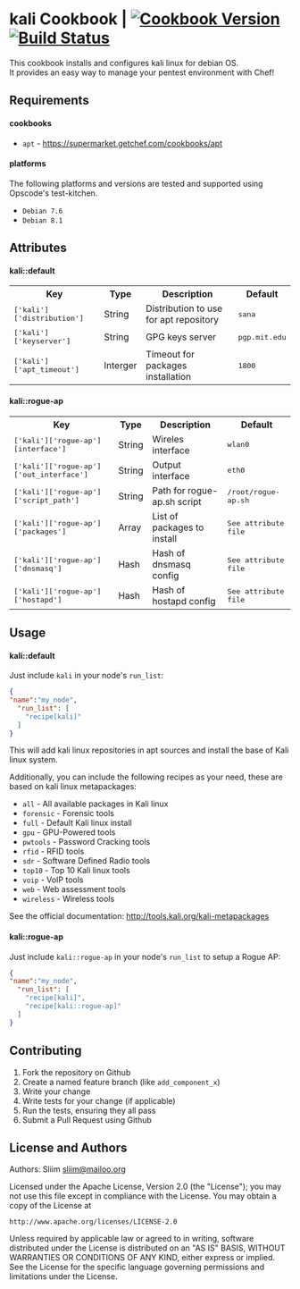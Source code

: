 kali Cookbook | [![Cookbook Version](https://img.shields.io/cookbook/v/kali.svg)](https://community.opscode.com/cookbooks/kali) [![Build Status](https://travis-ci.org/sliim-cookbooks/kali.svg?branch=master)](https://travis-ci.org/sliim-cookbooks/kali) 
==============
This cookbook installs and configures kali linux for debian OS.  
It provides an easy way to manage your pentest environment with Chef!

Requirements
------------
#### cookbooks
- `apt` - https://supermarket.getchef.com/cookbooks/apt

#### platforms
The following platforms and versions are tested and supported using Opscode's test-kitchen.  
- `Debian 7.6`
- `Debian 8.1`

Attributes
----------
#### kali::default
<table>
<tr>
<th>Key</th>
<th>Type</th>
<th>Description</th>
<th>Default</th>
</tr>
<tr>
<td><tt>['kali']['distribution']</tt></td>
<td>String</td>
<td>Distribution to use for apt repository</td>
<td><tt>sana</tt></td>
</tr>
<tr>
<td><tt>['kali']['keyserver']</tt></td>
<td>String</td>
<td>GPG keys server</td>
<td><tt>pgp.mit.edu</tt></td>
</tr>
<tr>
<td><tt>['kali']['apt_timeout']</tt></td>
<td>Interger</td>
<td>Timeout for packages installation</td>
<td><tt>1800</tt></td>
</tr>
</table>

#### kali::rogue-ap
<table>
<tr>
<th>Key</th>
<th>Type</th>
<th>Description</th>
<th>Default</th>
</tr>
<tr>
<td><tt>['kali']['rogue-ap'][interface']</tt></td>
<td>String</td>
<td>Wireles interface</td>
<td><tt>wlan0</tt></td>
</tr>
<tr>
<td><tt>['kali']['rogue-ap']['out_interface']</tt></td>
<td>String</td>
<td>Output interface</td>
<td><tt>eth0</tt></td>
</tr>
<tr>
<td><tt>['kali']['rogue-ap']['script_path']</tt></td>
<td>String</td>
<td>Path for rogue-ap.sh script</td>
<td><tt>/root/rogue-ap.sh</tt></td>
</tr>
<tr>
<td><tt>['kali']['rogue-ap']['packages']</tt></td>
<td>Array</td>
<td>List of packages to install</td>
<td><tt>See attribute file</tt></td>
</tr>
<tr>
<td><tt>['kali']['rogue-ap']['dnsmasq']</tt></td>
<td>Hash</td>
<td>Hash of dnsmasq config</td>
<td><tt>See attribute file</tt></td>
</tr>
<tr>
<td><tt>['kali']['rogue-ap']['hostapd']</tt></td>
<td>Hash</td>
<td>Hash of hostapd config</td>
<td><tt>See attribute file</tt></td>
</tr>
</table>

Usage
-----
#### kali::default
Just include `kali` in your node's `run_list`:  

```json
{
"name":"my_node",
  "run_list": [
    "recipe[kali]"
  ]
}
```

This will add kali linux repositories in apt sources and install the base of Kali linux system.  

Additionally, you can include the following recipes as your need, these are based on kali linux metapackages:  
- `all` - All available packages in Kali linux  
- `forensic` - Forensic tools  
- `full` - Default Kali linux install  
- `gpu` - GPU-Powered tools  
- `pwtools` - Password Cracking tools  
- `rfid` - RFID tools  
- `sdr` - Software Defined Radio tools  
- `top10` - Top 10 Kali linux tools  
- `voip` - VoIP tools  
- `web` - Web assessment tools  
- `wireless` - Wireless tools  

See the official documentation: http://tools.kali.org/kali-metapackages

#### kali::rogue-ap
Just include `kali::rogue-ap` in your node's `run_list` to setup a Rogue AP:

```json
{
"name":"my_node",
  "run_list": [
    "recipe[kali]",
    "recipe[kali::rogue-ap]"
  ]
}
```

Contributing
------------
1. Fork the repository on Github
2. Create a named feature branch (like `add_component_x`)
3. Write your change
4. Write tests for your change (if applicable)
5. Run the tests, ensuring they all pass
6. Submit a Pull Request using Github

License and Authors
-------------------
Authors: Sliim <sliim@mailoo.org> 

Licensed under the Apache License, Version 2.0 (the "License"); you may not use this file except in compliance with the License. You may obtain a copy of the License at

    http://www.apache.org/licenses/LICENSE-2.0

Unless required by applicable law or agreed to in writing, software distributed under the License is distributed on an "AS IS" BASIS, WITHOUT WARRANTIES OR CONDITIONS OF ANY KIND, either express or implied. See the License for the specific language governing permissions and limitations under the License.
